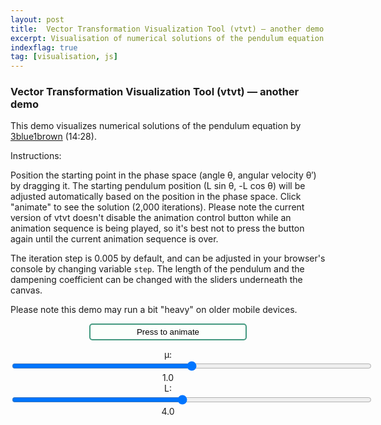 ```yaml
---
layout: post
title:  Vector Transformation Visualization Tool (vtvt) — another demo
excerpt: Visualisation of numerical solutions of the pendulum equation by 3blue1brown
indexflag: true
tag: [visualisation, js]
---
```


### Vector Transformation Visualization Tool (vtvt) — another demo

This demo visualizes numerical solutions of the pendulum equation by [3blue1brown](https://www.youtube.com/watch?v=p_di4Zn4wz4) (14:28). 

Instructions:

Position the starting point in the phase space (angle θ, angular velocity θ′) by dragging it. The starting pendulum position (L sin θ, -L cos θ) will be adjusted automatically based on the position in the phase space. Click "animate" to see the solution (2,000 iterations). Please note the current version of vtvt doesn't disable the animation control button while an animation sequence is being played, so it's best not to press the button again until the current animation sequence is over.

The iteration step is 0.005 by default, and can be adjusted in your browser's console by changing variable `step`. The length of the pendulum and the dampening coefficient can be changed with the sliders underneath the canvas. 

Please note this demo may run a bit "heavy" on older mobile devices.

<script>
{% include vtvt.js %}
</script>

<style>
	button {
		display: block;
		position: relative;
			margin-left:auto;
			margin-right:auto;
			width: 50%;
		background-color: #FCFFFC; 
		color: black; 
		border: 2px solid #449980; 
		border-radius: 5px; 
		padding: 4px 4px;
	}
	button:hover {
		background-color: #F9FFFA; 
	}
	button:focus {
		outline: none;
	}

	.slidercontainer {
		display: block;
		position: relative;
		margin-top: 0rem;
		margin-bottom: 0rem;
		text-align: center;		
	}

	@media screen and (max-width: 42em) {
		.slider {
			width: 80vmin; } }
	@media screen and (min-width: 42em) and (max-width: 64em) {
		.slider {
			width: 60vmin; } }
	@media screen and (min-width: 64em) {
		.slider {
			width: 40vmin; } }

</style>


<button id='animation_trigger'>Press to animate </button>
<div class="canvas-wrapper">
<canvas id='vector_canvas' class="canvas-wrapped"></canvas>
</div> 


<div class="slidercontainer">
	<label for="muSlider">μ: </label>
	<input type="range" id="muSlider" min="0" max="2" value="1" step="0.1" class="slider">
	<label for="muSlider" id="muValue">1.0</label></div>
<div class="slidercontainer">
	<label for="lSlider">L: </label>
	<input type="range" id="lSlider" min="0.5" max="7.9" value="4" step="0.1" class="slider">
	<label for="lSlider" id="lValue">4.0</label>
</div>

<script>

	// *************************************************************************************************
	// Demo canvas 
	// Pendulum equations by 3blue1brown https://www.youtube.com/watch?v=p_di4Zn4wz4 (14:28)

	
	var g = 10;
	var step = 0.005; // numerical step length

	// create sliders and variables for mu and l
	var muSlider = document.getElementById("muSlider");
	var muValue = document.getElementById("muValue");
	var mu = muSlider.value;

	var lSlider = document.getElementById("lSlider");
	var lValue = document.getElementById("lValue");
	var l = lSlider.value;

	// Process slider changes
	muSlider.oninput = function() { 
		mu = this.value;
		muValue.innerHTML=Number.parseFloat(mu).toFixed(1);
		scene.render();
	}
	lSlider.oninput = function() { 
		l = this.value;
		lValue.innerHTML=Number.parseFloat(l).toFixed(1);
		scene.render();
	}


	// initialize the scene
	var scene = new vtvt({canvas_id: "vector_canvas", grid_res: 16, circle_rad: 0.8, point_rad: 0.07, show_matrix: false, show_eig: false, frame_duration: 0, anim_trigger_id: "animation_trigger"});

	// add starting point
	scene.addVector({
		coords: [Math.random()*16-8,Math.random()*16-8],
		//c: '60,50,230', 
		c:'0,0,0',
		draggable: true, 
		kind: 'point',
		visible: true,
		label: ['(θ',String.fromCharCode(48+8272),', ', 'θ\′', String.fromCharCode(48+8272), ')'].join('')
	}); 
	
	// add starting pendulum
	scene.addVector({
		c: '140,140,140', 
		draggable: false, 
		kind: 'custom',
		draw_arrow: false,
		draw_point: true,
		draw_stem: true,
		draw_line: false,
		visible: true,
		label: ['L(sin θ', String.fromCharCode(48+8272), ', ', '-cos θ', String.fromCharCode(48+8272), ')'].join(''),
		map_coords: function () {
			return {
				mapX: l*Math.sin(scene.vectors[0].coord_x),
				mapY: -l*Math.cos(scene.vectors[0].coord_x)
			};
		}
	}); 

	// add axis labels using invisible vectors (a hack)
	scene.addVector({
		coords:[7.5,0.01],
		c:[80,80,80],
		draggable: false, 
		kind: 'custom',
		draw_arrow: false,
		draw_point: false,
		draw_stem: false,
		draw_line: false,
		visible: true,
		label: 'θ'
	});

	scene.addVector({
		coords:[0.01,7.5],
		c:[80,80,80],
		draggable: false, 
		kind: 'custom',
		draw_arrow: false,
		draw_point: false,
		draw_stem: false,
		draw_line: false,
		visible: true,
		label: 'θ\′'
	});

	//scene.addVector(  {coords: [-5, 5], c: '0,30,255', draggable: true, kind: 'point', label: 'START' } );
	
	// create vector field vectors at [j,k] whose coords and colour update based on mu and l
	for (let j = -8; j < 9; j+=0.5) {  
		for (let k = -8; k < 9; k+=0.5) {     
			// coordinate map_coords function
			let vec_map = function() {
				let x = k;
				let y = -mu*k - g/l*Math.sin(j);
				let norm = Math.sqrt(x*x+y*y);
				x = x/norm/2;
				y = y/norm/2;
				return {mapX: x, mapY: y} ;
			}
			
			// determine colour based on norm (won't update itself based on mu and l!)
			let colour = function() {
				let max_norm = Math.sqrt(scene.grid_res*scene.grid_res/4 + Math.pow(mu*scene.grid_res/2 + g/l,2));
				let x = k;
				let y = -mu*k - g/l*Math.sin(j);
				let norm = Math.sqrt(x*x+y*y);
				
				let red = 155+100*norm/max_norm;
				let green = 255-120*Math.abs(0.5-norm/max_norm);
				let blue = 255-100*norm/max_norm;
			return `${Math.round(red)}, ${Math.round(green)}, ${Math.round(blue)}`;
			}

			scene.addVector({origin: [j,k], c:'220,220,220', kind: 'vector', map_coords: vec_map, map_col: colour });
		}
	}

					
	// add animation vectors
	scene.addAnimationFrame([
		{
			//c: '60,50,230',
			c:'0,0,0', 
			kind: 'point', 
			map_coords:function() {
				return {mapX: scene.vectors[0].coord_x,
						mapY: scene.vectors[0].coord_y };
				} 
		}, {
			c: '0,0,0', 
			draggable: false, 
			kind: 'custom',
			draw_arrow: false,
			draw_point: true,
			draw_stem: true,
			draw_line: false,
			visible: true,
			//label: ['L(sin θ', String.fromCharCode(48+8272), ', ', '-cos θ', String.fromCharCode(48+8272), ')'].join(''),
			map_coords: function () {
				return {mapX: l*Math.sin(scene.vectors[0].coord_x),
						mapY: -l*Math.cos(scene.vectors[0].coord_x) };
				}
		}
	]); 


	for (let i = 1; i<2000; i++) {
		scene.addAnimationFrame([
			{
				c: '0,0,0', 
				kind: 'point', 
				map_coords: function() {
					let x = scene.vectors_animated[i-1][0].coord_x;
					let y = scene.vectors_animated[i-1][0].coord_y;
					return {mapX: x + y*step, 
							mapY: y - (mu*y + g/l*Math.sin(x))*step }
				}    
			}, {
				c: '0,0,0', 
				draggable: false, 
				kind: 'custom',
				draw_arrow: false,
				draw_point: true,
				draw_stem: true,
				draw_line: false,
				visible: true,
				//label: ['L(sin θ', String.fromCharCode(48+8272), ', ', 'cos θ', String.fromCharCode(48+8272), ')'].join(''),
				map_coords: function () {
					let x = scene.vectors_animated[i-1][0].coord_x;
					let y = scene.vectors_animated[i-1][0].coord_y;
					return {mapX: l*Math.sin(x + y*step),
							mapY: -l*Math.cos(x + y*step) };
					}
			}
		]);
	}

	

	// render
	scene.render();

</script>
